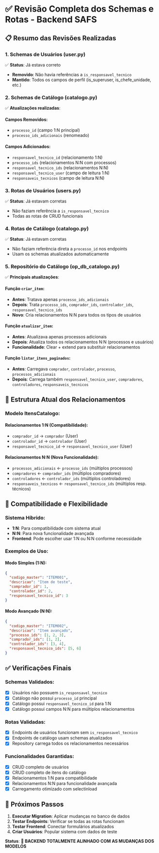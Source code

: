 # ✅ Revisão Completa dos Schemas e Rotas - Backend SAFS

## 📋 Resumo das Revisões Realizadas

### **1. Schemas de Usuários (user.py)**
✅ **Status**: Já estava correto
- **Removido**: Não havia referências a `is_responsavel_tecnico`
- **Mantido**: Todos os campos de perfil (is_superuser, is_chefe_unidade, etc.)

### **2. Schemas de Catálogo (catalogo.py)**
✅ **Atualizações realizadas**:

#### **Campos Removidos:**
- `processo_id` (campo 1:N principal)
- `processo_ids_adicionais` (renomeado)

#### **Campos Adicionados:**
- `responsavel_tecnico_id` (relacionamento 1:N)
- `processo_ids` (relacionamentos N:N com processos)
- `responsavel_tecnico_ids` (relacionamentos N:N)
- `responsavel_tecnico_user` (campo de leitura 1:N)
- `responsaveis_tecnicos` (campo de leitura N:N)

### **3. Rotas de Usuários (users.py)**
✅ **Status**: Já estavam corretas
- Não faziam referência a `is_responsavel_tecnico`
- Todas as rotas de CRUD funcionais

### **4. Rotas de Catálogo (catalogo.py)**
✅ **Status**: Já estavam corretas
- Não faziam referência direta a `processo_id` nos endpoints
- Usam os schemas atualizados automaticamente

### **5. Repositório do Catálogo (op_db_catalogo.py)**
✅ **Principais atualizações**:

#### **Função `criar_item`:**
- **Antes**: Tratava apenas `processo_ids_adicionais`
- **Depois**: Trata `processo_ids`, `comprador_ids`, `controlador_ids`, `responsavel_tecnico_ids`
- **Novo**: Cria relacionamentos N:N para todos os tipos de usuários

#### **Função `atualizar_item`:**
- **Antes**: Atualizava apenas processos adicionais
- **Depois**: Atualiza todos os relacionamentos N:N (processos e usuários)
- **Funcionalidade**: Clear + extend para substituir relacionamentos

#### **Função `listar_itens_paginados`:**
- **Antes**: Carregava `comprador`, `controlador`, `processo`, `processos_adicionais`
- **Depois**: Carrega também `responsavel_tecnico_user`, `compradores`, `controladores`, `responsaveis_tecnicos`

## 🔄 Estrutura Atual dos Relacionamentos

### **Modelo ItensCatalogo:**

#### **Relacionamentos 1:N (Compatibilidade):**
- `comprador_id` → `comprador` (User)
- `controlador_id` → `controlador` (User)  
- `responsavel_tecnico_id` → `responsavel_tecnico_user` (User)

#### **Relacionamentos N:N (Nova Funcionalidade):**
- `processos_adicionais` ← `processo_ids` (múltiplos processos)
- `compradores` ← `comprador_ids` (múltiplos compradores)
- `controladores` ← `controlador_ids` (múltiplos controladores)
- `responsaveis_tecnicos` ← `responsavel_tecnico_ids` (múltiplos resp. técnicos)

## 🎯 Compatibilidade e Flexibilidade

### **Sistema Híbrido:**
- **1:N**: Para compatibilidade com sistema atual
- **N:N**: Para nova funcionalidade avançada
- **Frontend**: Pode escolher usar 1:N ou N:N conforme necessidade

### **Exemplos de Uso:**

#### **Modo Simples (1:N):**
```json
{
  "codigo_master": "ITEM001",
  "descricao": "Item de teste",
  "comprador_id": 1,
  "controlador_id": 2,
  "responsavel_tecnico_id": 3
}
```

#### **Modo Avançado (N:N):**
```json
{
  "codigo_master": "ITEM002", 
  "descricao": "Item avançado",
  "processo_ids": [1, 2, 3],
  "comprador_ids": [1, 2],
  "controlador_ids": [3, 4],
  "responsavel_tecnico_ids": [5, 6]
}
```

## ✅ Verificações Finais

### **Schemas Validados:**
- [x] Usuários não possuem `is_responsavel_tecnico`
- [x] Catálogo não possui `processo_id` principal
- [x] Catálogo possui `responsavel_tecnico_id` para 1:N
- [x] Catálogo possui campos N:N para múltiplos relacionamentos

### **Rotas Validadas:**
- [x] Endpoints de usuários funcionam sem `is_responsavel_tecnico`
- [x] Endpoints de catálogo usam schemas atualizados
- [x] Repository carrega todos os relacionamentos necessários

### **Funcionalidades Garantidas:**
- [x] CRUD completo de usuários
- [x] CRUD completo de itens do catálogo
- [x] Relacionamentos 1:N para compatibilidade
- [x] Relacionamentos N:N para funcionalidade avançada
- [x] Carregamento otimizado com selectinload

## 🚀 Próximos Passos

1. **Executar Migration**: Aplicar mudanças no banco de dados
2. **Testar Endpoints**: Verificar se todas as rotas funcionam
3. **Testar Frontend**: Conectar formulários atualizados
4. **Criar Usuários**: Popular sistema com dados de teste

**Status**: 🎉 **BACKEND TOTALMENTE ALINHADO COM AS MUDANÇAS DOS MODELOS**